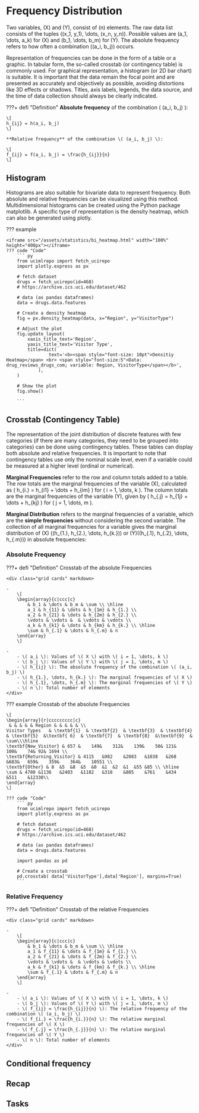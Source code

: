 # Frequency Distribution
Two variables, \(X\) and \(Y\), consist of \(n\) elements. The raw data list consists of the tuples \((x_1, y_1), \dots, (x_n, y_n)\). Possible values are \(a_1, \dots, a_k\) for \(X\) and \(b_1, \dots, b_m\) for \(Y\). The absolute frequency refers to how often a combination \((a_i, b_j)\) occurs.

Representation of frequencies can be done in the form of a table or a graphic. In tabular form, the so-called crosstab (or contingency table) is commonly used. For graphical representation, a histogram (or 2D bar chart) is suitable. It is important that the data remain the focal point and are presented as accurately and objectively as possible, avoiding distortions like 3D effects or shadows. Titles, axis labels, legends, the data source, and the time of data collection should always be clearly indicated.

???+ defi "Definition"
    **Absolute frequency** of the combination \( (a_i, b_j) \):

    \[
    h_{ij} = h(a_i, b_j)
    \]

    **Relative frequency** of the combination \( (a_i, b_j) \):

    \[
    f_{ij} = f(a_i, b_j) = \frac{h_{ij}}{n}
    \]

## Histogram
Histograms are also suitable for bivariate data to represent frequency. Both absolute and relative frequencies can be visualized using this method. Multidimensional histograms can be created using the Python package matplotlib. A specific type of representation is the density heatmap, which can also be generated using plotly.

??? example

    <iframe src="/assets/statistics/bi_heatmap.html" width="100%" height="400px"></iframe>
    ??? code "Code"
        ``` py
        from ucimlrepo import fetch_ucirepo 
        import plotly.express as px
  
        # fetch dataset 
        drugs = fetch_ucirepo(id=468) 
        # https://archive.ics.uci.edu/dataset/462
        
        # data (as pandas dataframes) 
        data = drugs.data.features

        # Create a density heatmap
        fig = px.density_heatmap(data, x="Region", y="VisitorType")

        # Adjust the plot
        fig.update_layout(
            xaxis_title_text='Region',
            yaxis_title_text='Visitor Type',
            title=dict(
                    text='<b><span style="font-size: 10pt">Densitiy Heatmap</span> <br> <span style="font-size:5">Data: drug_reviews_drugs_com; variable: Region, VisitorType</span></b>',
                ),
        )

        # Show the plot
        fig.show()

        ```


## Crosstab (Contingency Table)
The representation of the joint distribution of discrete features with few categories (if there are many categories, they need to be grouped into categories) can be done using contingency tables. These tables can display both absolute and relative frequencies. It is important to note that contingency tables use only the nominal scale level, even if a variable could be measured at a higher level (ordinal or numerical).

**Marginal Frequencies** refer to the row and column totals added to a table. The row totals are the marginal frequencies of the variable \(X\), calculated as \( h_{i.} = h_{i1} + \dots + h_{im} \) for \( i = 1, \dots, k \). The column totals are the marginal frequencies of the variable \(Y\), given by \( h_{.j} = h_{1j} + \dots + h_{kj} \) for \( j = 1, \dots, m \).

**Marginal Distribution** refers to the marginal frequencies of a variable, which are the **simple frequencies** without considering the second variable. The collection of all marginal frequencies for a variable gives the marginal distribution of \(X\) (\(h_{1.}, h_{2.}, \dots, h_{k.}\)) or \(Y\)(\(h_{.1}, h_{.2}, \dots, h_{.m}\)) in absolute frequencies:

### Absolute Frequency

???+ defi "Definition"
    Crosstab of the absolute Frequencies

    <div class="grid cards" markdown>

    -  
        \[
        \begin{array}{c|ccc|c}
            & b_1 & \dots & b_m & \sum \\ \hline
            a_1 & h_{11} & \dots & h_{1m} & h_{1.} \\
            a_2 & h_{21} & \dots & h_{2m} & h_{2.} \\
            \vdots & \vdots &  & \vdots & \vdots \\
            a_k & h_{k1} & \dots & h_{km} & h_{k.} \\ \hline
            \sum & h_{.1} & \dots & h_{.m} & n
        \end{array}
        \]

    -   
        - \( a_i \): Values of \( X \) with \( i = 1, \dots, k \)
        - \( b_j \): Values of \( Y \) with \( j = 1, \dots, m \)
        - \( h_{ij} \): The absolute frequency of the combination \( (a_i, b_j) \)
        - \( h_{1.}, \dots, h_{k.} \): The marginal frequencies of \( X \)
        - \( h_{.1}, \dots, h_{.m} \): The marginal frequencies of \( Y \)
        - \( n \): Total number of elements
    </div>


??? example
    Crosstab of the absolute Frequencies 
    
    \[
    \begin{array}{r|ccccccccc|c}
     & & & & & Region & & & & &	\\
    Visitor Types	& \textbf{1}  & \textbf{2}  & \textbf{3}  & \textbf{4}  & \textbf{5}  &\textbf{ 6}  & \textbf{7}  & \textbf{8}  &\textbf{9}  &	\sum\\\hline
    \textbf{New_Visitor} & 657 &	149&	312&	139&	50&	121&	100&	74&	92&	1694 \\
    \textbf{Returning_Visitor} & 4115	&982	&2083	&1038	&268	&683&	659&	359&	364&	10551 \\
    \textbf{Other} & 8	&5	&8	&5	&0	&1	&2	&1	&55	&85 \\ \hline
    \sum & 4780	&1136	&2403	&1182	&318	&805	&761	&434	&511	&12330\\
    \end{array}
    \]

    ??? code "Code"
        ``` py
        from ucimlrepo import fetch_ucirepo 
        import plotly.express as px
  
        # fetch dataset 
        drugs = fetch_ucirepo(id=468) 
        # https://archive.ics.uci.edu/dataset/462
        
        # data (as pandas dataframes) 
        data = drugs.data.features

        import pandas as pd

        # Create a crosstab
        pd.crosstab( data['VisitorType'],data['Region'], margins=True)
        ```

### Relative Frequency


???+ defi "Definition"
    Crosstab of the relative Frequencies

    <div class="grid cards" markdown>

    -  
        \[
        \begin{array}{c|ccc|c}
            & b_1 & \dots & b_m & \sum \\ \hline
            a_1 & f_{11} & \dots & f_{1m} & f_{1.} \\
            a_2 & f_{21} & \dots & f_{2m} & f_{2.} \\
            \vdots & \vdots &  & \vdots & \vdots \\
            a_k & f_{k1} & \dots & f_{km} & f_{k.} \\ \hline
            \sum & f_{.1} & \dots & f_{.m} & n
        \end{array}
        \]

    -   
        - \( a_i \): Values of \( X \) with \( i = 1, \dots, k \)
        - \( b_j \): Values of \( Y \) with \( j = 1, \dots, m \)
        - \( f_{ij} = \frac{h_{ij}}{n} \): The relative frequency of the combination \( (a_i, b_j) \)
        - \( f_{i.} = \frac{h_{i.}}{n} \): The relative marginal frequencies of \( X \)
        - \( f_{.j} = \frac{h_{.j}}{n} \): The relative marginal frequencies of \( Y \)
        - \( n \): Total number of elements
    </div>

## Conditional frequency

## Recap

## Tasks